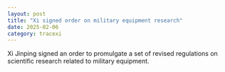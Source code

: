 ```yaml
---
layout: post
title: "Xi signed order on military equipment research"
date: 2025-02-06
category: tracexi
---
```


Xi Jinping signed an order to promulgate a set of revised regulations on scientific research related to military equipment.

